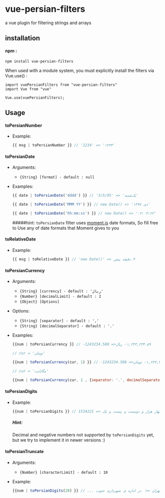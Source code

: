 # vue-persian-filters

a vue plugin for filtering strings and arrays 

## installation
#### npm :
```
npm install vue-persian-filters
```
When used with a module system, you must explicitly install the filters via Vue.use() :
```
import vuePersianFilters from "vue-persian-filters"
import Vue from "vue"

Vue.use(vuePersianFilters);
```

## Usage

#### toPersianNumber

+ Example:

  ```js
  {{ msg | toPersianNumber }} // '1234' => '۱۲۳۴'
  ```


#### toPersianDate

+ Arguments:
  * `{String} [format] - default : null`

+ Examples:

  ```js
  {{ date | toPersianDate('dddd') }} // '3/5/95' => 'یک‌شنبه'
  ```
  ```js
  {{ date | toPersianDate('MMM YY') }} // new Date() => '۱۳۹۷ دی' 
  ```
  ```js
  {{ date | toPersianDate('hh:mm:ss') }} // new Date() => '۰۲:۰۳:۲۲' 
  ```
  
    #####hint: 
    `toPersianDate` filter uses [moment.js](http://momentjs.com/) date formats, So fill free to Use any of date formats that Moment gives to you 

#### toRelativeDate

+ Example:

  ```js
  {{ msg | toRelativeDate }} // 'new Date()' => ‫‫‫‫۴ دقیقه پیش 
  ```
#### toPersianCurrency

+ Arguments:
  * `{String} [currency] - default : 'ریال'`
  * `{Number} [decimalLimit] - default : 2`
  * `{Object} [Options]`

+ Options:
  * `{String} [separator] - default : ','`
  * `{String} [decimalSeparator] - default : '.'`
  
+ Examples:
    ```js
    {{num | toPersianCurrency }} // -1243234.588 =>‫     ‫۱,۲۴۳,۲۳۴.۵۹- ریال 
    ```
    ```js
    // cur = 'تومان'
  
    {{num | toPersianCurrency(cur, 1) }} // -1243234.588 =>‫     ۱,۲۴۳,۲۳۴.۶- تومان‫ 
    ```
    ```js
    // cur = 'مگابایت'
      
    {{num | toPersianCurrency(cur, 1 , {separator: '.', decimalSeparator: ','}) }} // 1243234.588 =>‫     ۱.۲۴۳.۲۳۴,۶ مگابایت 
    ```
#### toPersianDigits

+ Example:

    ```js
    {{num | toPersianDigits }} // 1534221 => ‫  ‫یک میلیون و پانصد و سی و چهار هزار و دویست و بیست و یک 
    ```
    ##### Hint: 
    Decimal and negative numbers not supported by `toPersianDigits` yet, but we try to implement it in newer versions :)

#### toPersianTruncate

+ Arguments:
  * `{Number} [characterLimit] - default : 10`
  
+ Example:
    ```js
    {{num | toPersianDigits(28) }} // در اداره ی شهرداری جنوب تهران =< ‫ در اداره ی شهرداری جنوب ...
    ```
